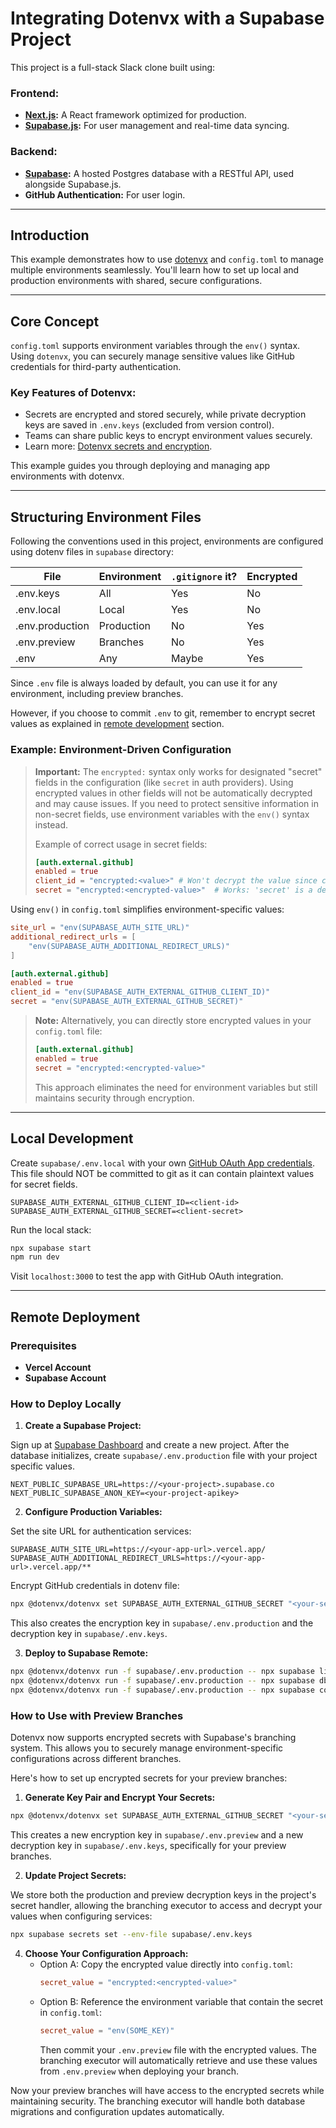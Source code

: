 # Integrating Dotenvx with a Supabase Project

This project is a full-stack Slack clone built using:

### Frontend:

- **[Next.js](https://github.com/vercel/next.js):** A React framework optimized for production.
- **[Supabase.js](https://supabase.com/docs/library/getting-started):** For user management and real-time data syncing.

### Backend:

- **[Supabase](https://supabase.com/dashboard):** A hosted Postgres database with a RESTful API, used alongside Supabase.js.
- **GitHub Authentication:** For user login.

---

## Introduction

This example demonstrates how to use [dotenvx](https://dotenvx.com/) and `config.toml` to manage multiple environments seamlessly. You'll learn how to set up local and production environments with shared, secure configurations.

---

## Core Concept

`config.toml` supports environment variables through the `env()` syntax. Using `dotenvx`, you can securely manage sensitive values like GitHub credentials for third-party authentication.

### Key Features of Dotenvx:

- Secrets are encrypted and stored securely, while private decryption keys are saved in `.env.keys` (excluded from version control).
- Teams can share public keys to encrypt environment values securely.
- Learn more: [Dotenvx secrets and encryption](https://dotenvx.com/encryption).

This example guides you through deploying and managing app environments with dotenvx.

---

## Structuring Environment Files

Following the conventions used in this project, environments are configured using dotenv files in `supabase` directory:

| File            | Environment | `.gitignore` it? | Encrypted |
| --------------- | ----------- | ---------------- | --------- |
| .env.keys       | All         | Yes              | No        |
| .env.local      | Local       | Yes              | No        |
| .env.production | Production  | No               | Yes       |
| .env.preview    | Branches    | No               | Yes       |
| .env            | Any         | Maybe            | Yes       |

Since `.env` file is always loaded by default, you can use it for any environment, including preview branches.

However, if you choose to commit `.env` to git, remember to encrypt secret values as explained in [remote development](#How-to-Use-with-Preview-Branches) section.

### Example: Environment-Driven Configuration

> **Important:** The `encrypted:` syntax only works for designated "secret" fields in the configuration (like `secret` in auth providers). Using encrypted values in other fields will not be automatically decrypted and may cause issues. If you need to protect sensitive information in non-secret fields, use environment variables with the `env()` syntax instead.
>
> Example of correct usage in secret fields:
>
> ```toml
> [auth.external.github]
> enabled = true
> client_id = "encrypted:<value>" # Won't decrypt the value since client_id isn't a secret value
> secret = "encrypted:<encrypted-value>"  # Works: 'secret' is a designated secret field
> ```

Using `env()` in `config.toml` simplifies environment-specific values:

```toml
site_url = "env(SUPABASE_AUTH_SITE_URL)"
additional_redirect_urls = [
    "env(SUPABASE_AUTH_ADDITIONAL_REDIRECT_URLS)"
]

[auth.external.github]
enabled = true
client_id = "env(SUPABASE_AUTH_EXTERNAL_GITHUB_CLIENT_ID)"
secret = "env(SUPABASE_AUTH_EXTERNAL_GITHUB_SECRET)"
```

> **Note:** Alternatively, you can directly store encrypted values in your `config.toml` file:
>
> ```toml
> [auth.external.github]
> enabled = true
> secret = "encrypted:<encrypted-value>"
> ```
>
> This approach eliminates the need for environment variables but still maintains security through encryption.

---

## Local Development

Create `supabase/.env.local` with your own [GitHub OAuth App credentials](https://docs.github.com/en/apps/oauth-apps/building-oauth-apps/creating-an-oauth-app). This file should NOT be committed to git as it can contain plaintext values for secret fields.

```dotenv
SUPABASE_AUTH_EXTERNAL_GITHUB_CLIENT_ID=<client-id>
SUPABASE_AUTH_EXTERNAL_GITHUB_SECRET=<client-secret>
```

Run the local stack:

```bash
npx supabase start
npm run dev
```

Visit `localhost:3000` to test the app with GitHub OAuth integration.

---

## Remote Deployment

### Prerequisites

- **Vercel Account**
- **Supabase Account**

### How to Deploy Locally

1. **Create a Supabase Project:**

Sign up at [Supabase Dashboard](https://supabase.com/dashboard) and create a new project. After the database initializes, create `supabase/.env.production` file with your project specific values.

```dotenv
NEXT_PUBLIC_SUPABASE_URL=https://<your-project>.supabase.co
NEXT_PUBLIC_SUPABASE_ANON_KEY=<your-project-apikey>
```

2. **Configure Production Variables:**

Set the site URL for authentication services:

```dotenv
SUPABASE_AUTH_SITE_URL=https://<your-app-url>.vercel.app/
SUPABASE_AUTH_ADDITIONAL_REDIRECT_URLS=https://<your-app-url>.vercel.app/**
```

Encrypt GitHub credentials in dotenv file:

```bash
npx @dotenvx/dotenvx set SUPABASE_AUTH_EXTERNAL_GITHUB_SECRET "<your-secret>" -f supabase/.env.production
```

This also creates the encryption key in `supabase/.env.production` and the decryption key in `supabase/.env.keys`.

3. **Deploy to Supabase Remote:**

```bash
npx @dotenvx/dotenvx run -f supabase/.env.production -- npx supabase link
npx @dotenvx/dotenvx run -f supabase/.env.production -- npx supabase db push
npx @dotenvx/dotenvx run -f supabase/.env.production -- npx supabase config push
```

### How to Use with Preview Branches

Dotenvx now supports encrypted secrets with Supabase's branching system. This allows you to securely manage environment-specific configurations across different branches.

Here's how to set up encrypted secrets for your preview branches:

1. **Generate Key Pair and Encrypt Your Secrets:**

```bash
npx @dotenvx/dotenvx set SUPABASE_AUTH_EXTERNAL_GITHUB_SECRET "<your-secret>" -f supabase/.env.preview
```

This creates a new encryption key in `supabase/.env.preview` and a new decryption key in `supabase/.env.keys`, specifically for your preview branches.

2. **Update Project Secrets:**

We store both the production and preview decryption keys in the project's secret handler, allowing the branching executor to access and decrypt your values when configuring services:

```bash
npx supabase secrets set --env-file supabase/.env.keys
```

4. **Choose Your Configuration Approach:**
   - Option A: Copy the encrypted value directly into `config.toml`:
     ```toml
     secret_value = "encrypted:<encrypted-value>"
     ```
   - Option B: Reference the environment variable that contain the secret in `config.toml`:
     ```toml
     secret_value = "env(SOME_KEY)"
     ```
     Then commit your `.env.preview` file with the encrypted values. The branching executor will automatically retrieve and use these values from `.env.preview` when deploying your branch.

Now your preview branches will have access to the encrypted secrets while maintaining security. The branching executor will handle both database migrations and configuration updates automatically.
